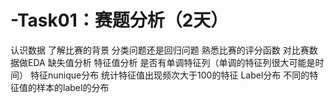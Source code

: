 # -Task01：赛题分析（2天）
认识数据
    了解比赛的背景
    分类问题还是回归问题
    熟悉比赛的评分函数
对比赛数据做EDA
    缺失值分析
    特征值分析
    是否有单调特征列（单调的特征列很大可能是时间）
    特征nunique分布
    统计特征值出现频次大于100的特征
    Label分布
    不同的特征值的样本的label的分布
